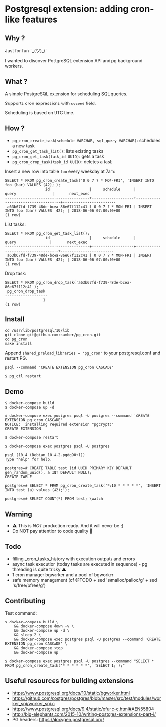 
# Postgresql extension: adding cron-like features

## Why ?

Just for fun ¯\_(ツ)_/¯

I wanted to discover PostgreSQL extension API and pg background workers.

## What ?

A simple PostgreSQL extension for scheduling SQL queries.

Supports cron expressions with `second` field.

Scheduling is based on UTC time.

## How ?

- `pg_cron_create_task(schedule VARCHAR, sql_query VARCHAR)`: schedules a new task
- `pg_cron_get_task_list()`: lists existing tasks
- `pg_cron_get_task(task_id UUID)`: gets a task
- `pg_cron_drop_task(task_id UUID)`: deletes a task

Insert a new row into table `foo` every weekday at 7am:

```
SELECT * FROM pg_cron_create_task('0 0 7 ? * MON-FRI', 'INSERT INTO foo (bar) VALUES (42);');
                  id                  |     schedule      |               query                |       next_exec
--------------------------------------+-------------------+------------------------------------+------------------------
 a63b67fd-f739-48de-bcea-86e67f112c41 | 0 0 7 ? * MON-FRI | INSERT INTO foo (bar) VALUES (42); | 2018-06-06 07:00:00+00
(1 row)
```

List tasks:

```
SELECT * FROM pg_cron_get_task_list();
                  id                  |     schedule      |               query               |       next_exec
--------------------------------------+-------------------+-----------------------------------+------------------------
 a63b67fd-f739-48de-bcea-86e67f112c41 | 0 0 7 ? * MON-FRI | INSERT INTO foo (bar) VALUES (42); | 2018-06-06 07:00:00+00
(1 row)
```

Drop task:

```
SELECT * FROM pg_cron_drop_task('a63b67fd-f739-48de-bcea-86e67f112c41');
 pg_cron_drop_task
-------------------
                 1
(1 row)
```

## Install

```
cd /usr/lib/postgresql/10/lib
git clone git@github.com:samber/pg_cron.git
cd pg_cron
make install
```

Append `shared_preload_libraries = 'pg_cron'` to your postgresql.conf and restart PG.

```
psql --command 'CREATE EXTENSION pg_cron CASCADE'
```

```
$ pg_ctl restart
```

## Demo

```
$ docker-compose build
$ docker-compose up -d
````

```
$ docker-compose exec postgres psql -U postgres --command 'CREATE EXTENSION pg_cron CASCADE'
NOTICE:  installing required extension "pgcrypto"
CREATE EXTENSION

$ docker-compose restart
```

```
$ docker-compose exec postgres psql -U postgres

psql (10.4 (Debian 10.4-2.pgdg90+1))
Type "help" for help.

postgres=# CREATE TABLE test (id UUID PRIMARY KEY DEFAULT gen_random_uuid(), a INT DEFAULT NULL);
CREATE TABLE

postgres=# SELECT * FROM pg_cron_create_task('*/10 * * * * *', 'INSERT INTO test (a) values (42);');

postgres=# SELECT COUNT(*) FROM test; \watch
```

## Warning

- :warning: This is *NOT* production ready. And it will never be ;)
- Do NOT pay attention to code quality 🤮

## Todo

- filling _cron_tasks_history with execution outputs and errors
- async task execution (today tasks are executed in sequence) - pg threading is quite tricky :warning:
- 1 cron manager bgworker and a pool of bgworker
- safe memory management (cf @TODO + sed 's/malloc/palloc/g' + sed 's/free/pfree/g')

## Contributing

Test command:

```
$ docker-compose build \
    && docker-compose down -v \
    && docker-compose up -d \
    && sleep 2 \
    && docker-compose exec postgres psql -U postgres --command 'CREATE EXTENSION pg_cron CASCADE' \
    && docker-compose stop
    && docker-compose up

$ docker-compose exec postgres psql -U postgres --command "SELECT * FROM pg_cron_create_task('* * * * * *', 'SELECT 1;');"
```

## Useful resources for building extensions

- https://www.postgresql.org/docs/10/static/bgworker.html
- https://github.com/postgres/postgres/blob/master/src/test/modules/worker_spi/worker_spi.c
- https://www.postgresql.org/docs/9.4/static/xfunc-c.html#AEN55804
- http://big-elephants.com/2015-10/writing-postgres-extensions-part-i/
- PG headers: https://doxygen.postgresql.org/
